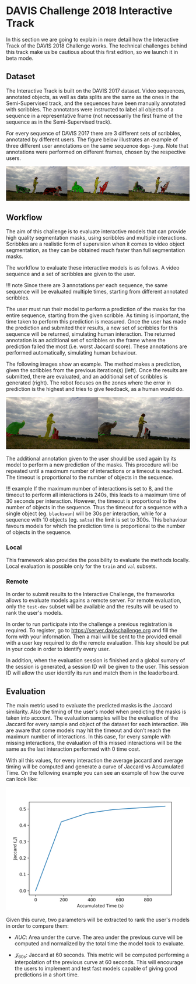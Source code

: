 # DAVIS Challenge 2018 Interactive Track

In this section we are going to explain in more detail how the Interactive Track of the DAVIS 2018 Challenge works. The technical challenges behind this track make us be cautious about this first edition, so we launch it in beta mode.

## Dataset

The Interactive Track is built on the DAVIS 2017 dataset. Video sequences, annotated objects, as well as data splits are the same as the ones in the Semi-Supervised track, and the sequences have been manually annotated with scribbles. The annotators were instructed to label all objects of a sequence in a representative frame (not necessarily the first frame of the sequence as in the Semi-Supervised track).

For every sequence of DAVIS 2017 there are 3 different sets of scribbles, annotated by different users. The figure below illustrates an example of three different user annotations on the same sequence `dogs-jump`. Note that annotations were performed on different frames, chosen by the respective users.

<div style="white-space: nowrap;">

<img src="/docs/images/scribbles/dogs-jump-scribble00.jpg" width="33.3%"/><img src="/docs/images/scribbles/dogs-jump-scribble01.jpg" width="33.3%"/><img src="/docs/images/scribbles/dogs-jump-scribble02.jpg" width="33.3%"/>

</div>

## Workflow

The aim of this challenge is to evaluate interactive models that can provide high quality segmentation masks, using scribbles and multiple interactions. Scribbles are a realistic form of supervision when it comes to video object segmentation, as they can be obtained much faster than full segmentation masks.

The workflow to evaluate these interactive models is as follows. A video sequence and a set of scribbles are given to the user. 

!!! note
	Since there are 3 annotations per each sequence, the same sequence will be evaluated multiple times, starting from different annotated scribbles.

The user must run their model to perform a prediction of the masks for the entire sequence, starting from the given scribble. As timing is important, the time taken to perform this prediction is measured. Once the user has made the prediction and submited their results, a new set of scribbles for this sequence will be returned, simulating human interaction. The returned annotation is an additional set of scribbles on the frame where the prediction failed the most (i.e. worst Jaccard score). These annotations are performed automatically, simulating human behaviour.

The following images show an example. The method makes a prediction, given the scribbles from the previous iteration(s) (left). Once the results are submitted, there are evaluated, and an additional set of scribbles is generated (right). The robot focuses on the zones where the error in prediction is the highest and tries to give feedback, as a human would do.

<div style="white-space: nowrap;">

<img src="/docs/images/workflow/pred_mask_overlay.jpg" width="50%"/><img src="/docs/images/workflow/generated_scribbles.jpg" width="50%"/>

</div>

The additional annotation given to the user should be used again by its model to perform a new prediction of the masks. This procedure will be repeated until a maximum number of interactions or a timeout is reached. The timeout is proportional to the number of objects in the sequence.

!!! example
	If the maximum number of interactions is set to 8, and the timeout to perform all interactions is 240s, this leads to a maximum time of 30 seconds per interaction. However, the timeout is proportional to the number of objects in the sequence. Thus the timeout for a sequence with a single object (eg. `blackswan`) will be 30s per interaction, while for a sequence with 10 objects (eg. `salsa`) the limit is set to 300s. This behaviour favours models for which the prediction time is proportional to the number of objects in the sequence.

### Local

This framework also provides the possibility to evaluate the methods locally. Local evaluation is possible only for the `train` and `val` subsets.

### Remote

In order to submit results to the Interactive Challenge, the frameworks allows to evaluate models agains a remote server. For remote evaluation, only the `test-dev` subset will be available and the results will be used to rank the user's models.

In order to run participate into the challenge a previous registration is required. To register, go to https://server.davischallenge.org and fill the form with your information. Then a mail will be sent to the provided email with a user key required to do the remote evaluation. This key should be put in your code in order to identify every user.

In addition, when the evaluation session is finished and a global sumary of the session is generated, a session ID will be given to the user. This session ID will allow the user identify its run and match them in the leaderboard.

## Evaluation

The main metric used to evaluate the predicted masks is the Jaccard similarity. Also the timing of the user's model when predicting the masks is taken into account. The evaluation samples will be the evaluation of the Jaccard for every sample and object of the dataset for each interaction. We are aware that some models may hit the timeout and don't reach the maximum number of interactions. In this case, for every sample with missing interactions, the evaluation of this missed interactions will be the same as the last interaction performed with 0 time cost.

With all this values, for every interaction the average jaccard and average timing will be computed and generate a curve of Jaccard vs Accumulated Time. On the following example you can see an example of how the curve can look like:

<div style="white-space: nowrap;">

<img src="/docs/images/workflow/evaluation.png" width="100%"/>

</div>

Given this curve, two parameters will be extracted to rank the user's models in order to compare them:

* $AUC$: Area under the curve. The area under the previous curve will be computed and normalized by the total time the model took to evaluate.

* $\mathcal{J}_{60s}$: Jaccard at 60 seconds. This metric will be computed performing a interpolation of the previous curve at 60 seconds. This will encourage the users to implement and test fast models capable of giving good predictions in a short time.
